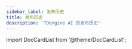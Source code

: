 ```yaml
---
sidebar_label: 发布历史
title: 发布历史 
description: 'TDengine AI 的发布历史'
---
```


import DocCardList from '@theme/DocCardList';

<DocCardList />
